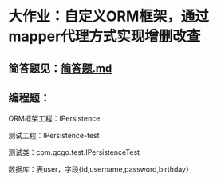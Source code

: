 # 大作业：自定义ORM框架，通过mapper代理方式实现增删改查

## 简答题见：[简答题.md](https://github.com/gcgo/IPersistence/blob/master/简答题.md)

## 编程题：

ORM框架工程：IPersistence

测试工程：IPersistence-test

测试类：com.gcgo.test.IPersistenceTest

数据库：表user，字段{id,username,password,birthday}

